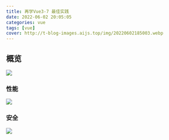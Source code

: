```yaml
---
title: 再学Vue3-7 最佳实践
date: 2022-06-02 20:05:05
categories: vue
tags: [vue]
cover: http://t-blog-images.aijs.top/img/20220602185003.webp
---
```


## 概览

![](http://t-blog-images.aijs.top/img/20220602200611.webp)

### 性能
![](http://t-blog-images.aijs.top/img/20220602200621.webp)
### 安全

![](http://t-blog-images.aijs.top/img/20220602200638.webp)

